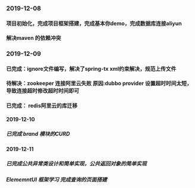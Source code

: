 ### 2019-12-08
#### 项目初始化，完成项目框架搭建，完成基本你demo，完成数据库连接aliyun
#### 解决maven 的依赖冲突
### 2019-12-09 
#### 已完成：ignore文件编写，解决了spring-tx xml约束解决，规范上传文件
#### 待解决：zookeeper 连接阿里云失败  原因:dubbo provider 设置超时时间太短，导致连接超时修改超时时间即可
#### 已完成： redis阿里云的库迁移
#### 2019-12-10
##### 已完成 brand 模块的CURD
#### 2019-12-11
##### 已完成公共异常类设计和简单实现，公共返回对象的简单实现
#####  ElememntUI 框架学习 完成查询的页面搭建

